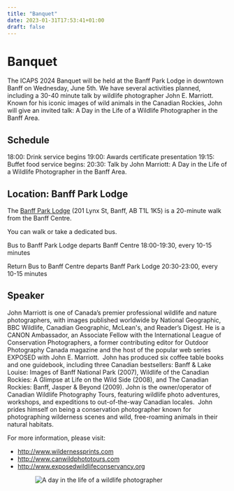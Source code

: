 ```yaml
---
title: "Banquet"
date: 2023-01-31T17:53:41+01:00
draft: false
---
```


# Banquet

The ICAPS 2024 Banquet will be held at the Banff Park Lodge in downtown Banff on Wednesday, June 5th.  We have several activities planned, including a 30-40 minute talk by wildlife photographer John E. Marriott. Known for his iconic images of wild animals in the Canadian Rockies, John will give an invited talk: A Day in the Life of a Wildlife Photographer in the Banff Area.

## Schedule

18:00: Drink service begins
19:00: Awards certificate presentation
19:15: Buffet food service begins:
20:30: Talk by John Marriott: A Day in the Life of a Wildlife Photographer in the Banff Area.

## Location: Banff Park Lodge

The [Banff Park Lodge](https://maps.app.goo.gl/Wdsq8Q7wUWScsSeq7) (201 Lynx St, Banff, AB T1L 1K5) is a 20-minute walk from the Banff Centre.

You can walk or take a dedicated bus.

Bus to Banff Park Lodge departs Banff Centre
18:00-19:30, every 10-15 minutes

Return Bus to Banff Centre departs Banff Park Lodge
20:30-23:00, every 10-15 minutes

## Speaker

John Marriott is one of Canada’s premier professional wildlife and nature photographers, with images published worldwide by National Geographic, BBC Wildlife, Canadian Geographic, McLean's, and Reader’s Digest. He is a CANON Ambassador, an Associate Fellow with the International League of Conservation Photographers, a former contributing editor for Outdoor Photography Canada magazine and the host of the popular web series EXPOSED with John E. Marriott.
‍
John has produced six coffee table books and one guidebook, including three Canadian bestsellers: Banff & Lake Louise: Images of Banff National Park (2007), Wildlife of the Canadian Rockies: A Glimpse at Life on the Wild Side (2008), and The Canadian Rockies: Banff, Jasper & Beyond (2009). John is the owner/operator of Canadian Wildlife Photography Tours, featuring wildlife photo adventures, workshops, and expeditions to out-of-the-way Canadian locales.
‍
John prides himself on being a conservation photographer known for photographing wilderness scenes and wild, free-roaming animals in their natural habitats.

For more information, please visit:

- http://www.wildernessprints.com
- http://www.canwildphototours.com
- http://www.exposedwildlifeconservancy.org

<figure>
<div style="text-align:center; width:80%">
  <img
  src="/img/marriott.jpg"
  alt="A day in the life of a wildlife photographer">
  <figcaption></figcaption>
</div>
</figure>
